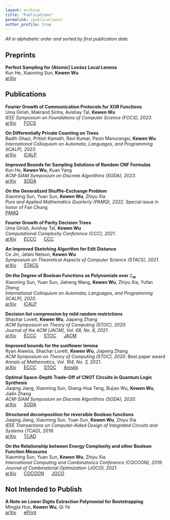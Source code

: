 ```yaml
---
layout: archive
title: "Publications"
permalink: /publications/
author_profile: true
---
```

*All in alphabetic order and sorted by first publication date.*

## Preprints

<b>Perfect Sampling for (Atomic) Lovász Local Lemma</b><br>
Kun He, Xiaoming Sun, <b>Kewen Wu</b><br>
[arXiv](http://arxiv.org/abs/2107.03932)

## Publications

<b>Fourier Growth of Communication Protocols for XOR Functions</b><br>
Uma Girish, Makrand Sinha, Avishay Tal, <b>Kewen Wu</b><br>
<i>IEEE Symposium on Foundations of Computer Science (FOCS), 2023</i>.<br>
[arXiv]() &nbsp;&nbsp;&nbsp;&nbsp; [FOCS]()

<b>On Differentially Private Counting on Trees</b><br>
Badih Ghazi, Pritish Kamath, Ravi Kumar, Pasin Manurangsi, <b>Kewen Wu</b><br>
<i>International Colloquium on Automata, Languages, and Programming (ICALP), 2023</i>.<br>
[arXiv](https://arxiv.org/abs/2212.11967) &nbsp;&nbsp;&nbsp;&nbsp; [ICALP](https://drops.dagstuhl.de/opus/volltexte/2023/18118/)

<b>Improved Bounds for Sampling Solutions of Random CNF Formulas</b><br>
Kun He, <b>Kewen Wu</b>, Kuan Yang<br>
<i>ACM-SIAM Symposium on Discrete Algorithms (SODA), 2023</i>.<br>
[arXiv](https://arxiv.org/abs/2207.11892) &nbsp;&nbsp;&nbsp;&nbsp; [SODA](https://epubs.siam.org/doi/abs/10.1137/1.9781611977554.ch128)

<b>On the Generalized Shuffle-Exchange Problem</b><br>
Xiaoming Sun, Yuan Sun, <b>Kewen Wu</b>, Zhiyu Xia<br>
<i>Pure and Applied Mathematics Quarterly (PAMQ), 2022</i>. Special issue in honor of Fan Chung<br>
[PAMQ](https://www.intlpress.com/site/pub/pages/journals/items/pamq/content/vols/0018/0006/a013/)

<b>Fourier Growth of Parity Decision Trees</b><br>
Uma Girish, Avishay Tal, <b>Kewen Wu</b><br>
<i>Computational Complexity Conference (CCC), 2021</i>.<br>
[arXiv](https://arxiv.org/abs/2103.11604) &nbsp;&nbsp;&nbsp;&nbsp; [ECCC](https://eccc.weizmann.ac.il/report/2021/046/) &nbsp;&nbsp;&nbsp;&nbsp; [CCC](https://drops.dagstuhl.de/opus/volltexte/2021/14313/)

<b>An Improved Sketching Algorithm for Edit Distance</b><br>
Ce Jin, Jelani Nelson, <b>Kewen Wu</b><br>
<i>Symposium on Theoretical Aspects of Computer Science (STACS), 2021</i>.<br>
[arXiv](https://arxiv.org/abs/2010.13170) &nbsp;&nbsp;&nbsp;&nbsp; [STACS](https://drops.dagstuhl.de/opus/volltexte/2021/13690/) 

<b>On the Degree of Boolean Functions as Polynomials over $\mathbb Z_m$</b><br>
Xiaoming Sun, Yuan Sun, Jiaheng Wang, <b>Kewen Wu</b>, Zhiyu Xia, Yufan Zheng<br>
<i>International Colloquium on Automata, Languages, and Programming (ICALP), 2020</i>.<br>
[arXiv](https://arxiv.org/abs/1910.12458) &nbsp;&nbsp;&nbsp;&nbsp; [ICALP](https://drops.dagstuhl.de/opus/volltexte/2020/12507/)

<b>Decision list compression by mild random restrictions</b><br>
Shachar Lovett, <b>Kewen Wu</b>, Jiapeng Zhang<br>
<i>ACM Symposium on Theory of Computing (STOC), 2020</i>.<br>
<i>Journal of the ACM (JACM), Vol. 68, No. 6, 2021</i>.<br>
[arXiv](https://arxiv.org/abs/1909.10658) &nbsp;&nbsp;&nbsp;&nbsp; [ECCC](https://eccc.weizmann.ac.il/report/2019/137/) &nbsp;&nbsp;&nbsp;&nbsp; [STOC](https://dl.acm.org/doi/10.1145/3357713.3384241) &nbsp;&nbsp;&nbsp;&nbsp; [JACM](https://dl.acm.org/doi/10.1145/3485007)

<b>Improved bounds for the sunflower lemma</b><br>
Ryan Alweiss, Shachar Lovett, <b>Kewen Wu</b>, Jiapeng Zhang<br>
<i>ACM Symposium on Theory of Computing (STOC), 2020</i>. Best paper award<br>
<i>Annals of Mathematics, Vol. 194, No. 3, 2021</i>.<br>
[arXiv](https://arxiv.org/abs/1908.08483) &nbsp;&nbsp;&nbsp;&nbsp; [ECCC](https://eccc.weizmann.ac.il/report/2019/110/)  &nbsp;&nbsp;&nbsp;&nbsp; [STOC](https://dl.acm.org/doi/10.1145/3357713.3384234) &nbsp;&nbsp;&nbsp;&nbsp; [Annals](https://annals.math.princeton.edu/2021/194-3/p05)

<b>Optimal Space-Depth Trade-Off of CNOT Circuits in Quantum Logic Synthesis</b><br>
Jiaqing Jiang, Xiaoming Sun, Shang-Hua Teng, Bujiao Wu, <b>Kewen Wu</b>, Jialin Zhang<br>
<i>ACM-SIAM Symposium on Discrete Algorithms (SODA), 2020</i>.<br>
[arXiv](https://arxiv.org/abs/1907.05087) &nbsp;&nbsp;&nbsp;&nbsp; [SODA](https://epubs.siam.org/doi/abs/10.1137/1.9781611975994.13)

<b>Structured decomposition for reversible Boolean functions</b><br>
Jiaqing Jiang, Xiaoming Sun, Yuan Sun, <b>Kewen Wu</b>, Zhiyu Xia<br>
<i>IEEE Transactions on Computer-Aided Design of Integrated Circuits and Systems (TCAD), 2019</i>.<br>
[arXiv](https://arxiv.org/abs/1810.04279) &nbsp;&nbsp;&nbsp;&nbsp; [TCAD](https://ieeexplore.ieee.org/document/8764360)

<b>On the Relationship between Energy Complexity and other Boolean Function Measures</b><br>
Xiaoming Sun, Yuan Sun, <b>Kewen Wu</b>, Zhiyu Xia<br>
<i>International Computing and Combinatorics Conference (COCOON), 2019</i>.<br>
<i>Journal of Combinatorial Optimization (JOCO), 2021</i>.<br>
[arXiv](https://arxiv.org/abs/1810.03811) &nbsp;&nbsp;&nbsp;&nbsp; [COCOON](https://link.springer.com/chapter/10.1007%2F978-3-030-26176-4_43) &nbsp;&nbsp;&nbsp;&nbsp; [JOCO](https://link.springer.com/article/10.1007/s10878-020-00689-8)

## Not Intended to Publish

<b>A Note on Lower Digits Extraction Polynomial for Bootstrapping</b><br>
Mingjia Huo, <b>Kewen Wu</b>, Qi Ye<br>
[arXiv](https://arxiv.org/abs/1906.02867) &nbsp;&nbsp;&nbsp;&nbsp; [ePrint](https://eprint.iacr.org/2019/677)
